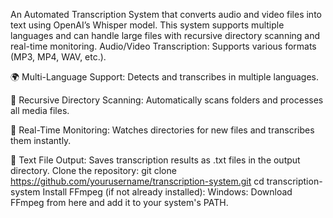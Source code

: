 An Automated Transcription System that converts audio and video files into text using OpenAI’s Whisper model. This system supports multiple languages and can handle large files with recursive directory scanning and real-time monitoring.
 Audio/Video Transcription: Supports various formats (MP3, MP4, WAV, etc.).

🌍 Multi-Language Support: Detects and transcribes in multiple languages.

🔁 Recursive Directory Scanning: Automatically scans folders and processes all media files.

📡 Real-Time Monitoring: Watches directories for new files and transcribes them instantly.

📂 Text File Output: Saves transcription results as .txt files in the output directory.
Clone the repository:
git clone https://github.com/yourusername/transcription-system.git
cd transcription-system
Install FFmpeg (if not already installed):
Windows: Download FFmpeg from here and add it to your system's PATH.



